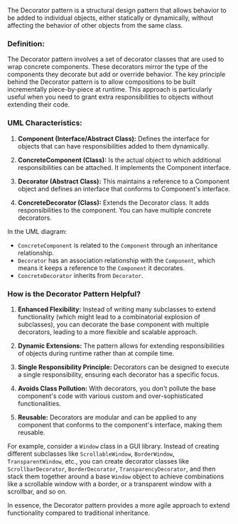 The Decorator pattern is a structural design pattern that allows behavior to be added to individual objects, either statically or dynamically, without affecting the behavior of other objects from the same class.

### Definition:
The Decorator pattern involves a set of decorator classes that are used to wrap concrete components. These decorators mirror the type of the components they decorate but add or override behavior. The key principle behind the Decorator pattern is to allow compositions to be built incrementally piece-by-piece at runtime. This approach is particularly useful when you need to grant extra responsibilities to objects without extending their code.

### UML Characteristics:

1. **Component (Interface/Abstract Class):** Defines the interface for objects that can have responsibilities added to them dynamically.

2. **ConcreteComponent (Class):** Is the actual object to which additional responsibilities can be attached. It implements the Component interface.

3. **Decorator (Abstract Class):** This maintains a reference to a Component object and defines an interface that conforms to Component's interface.

4. **ConcreteDecorator (Class):** Extends the Decorator class. It adds responsibilities to the component. You can have multiple concrete decorators.

In the UML diagram:

- `ConcreteComponent` is related to the `Component` through an inheritance relationship.
- `Decorator` has an association relationship with the `Component`, which means it keeps a reference to the `Component` it decorates.
- `ConcreteDecorator` inherits from `Decorator`.

### How is the Decorator Pattern Helpful?

1. **Enhanced Flexibility:** Instead of writing many subclasses to extend functionality (which might lead to a combinatorial explosion of subclasses), you can decorate the base component with multiple decorators, leading to a more flexible and scalable approach.

2. **Dynamic Extensions:** The pattern allows for extending responsibilities of objects during runtime rather than at compile time.

3. **Single Responsibility Principle:** Decorators can be designed to execute a single responsibility, ensuring each decorator has a specific focus.

4. **Avoids Class Pollution:** With decorators, you don't pollute the base component's code with various custom and over-sophisticated functionalities.

5. **Reusable:** Decorators are modular and can be applied to any component that conforms to the component's interface, making them reusable.

For example, consider a `Window` class in a GUI library. Instead of creating different subclasses like `ScrollableWindow`, `BorderWindow`, `TransparentWindow`, etc., you can create decorator classes like `ScrollbarDecorator`, `BorderDecorator`, `TransparencyDecorator`, and then stack them together around a base `Window` object to achieve combinations like a scrollable window with a border, or a transparent window with a scrollbar, and so on.

In essence, the Decorator pattern provides a more agile approach to extend functionality compared to traditional inheritance.
